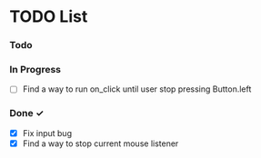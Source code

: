 # TODO List

### Todo



### In Progress

- [ ] Find a way to run on_click until user stop pressing Button.left

### Done ✓

- [x] Fix input bug
- [x] Find a way to stop current mouse listener
